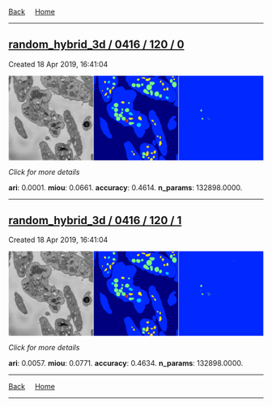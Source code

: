 
[Back](..)&nbsp;&nbsp;&nbsp;&nbsp;&nbsp;[Home](https://leapmanlab.github.io/snapshots)

---

<div class="summary"><a href="0"><h2>random_hybrid_3d / 0416 / 120 / 0</h2></a><p>Created 18 Apr 2019, 16:41:04
</p><a href="0"><img src="0/media/summary.png" align="center"></a><p>
<i>Click for more details</i>
</p></div>

**ari**: 0.0001. **miou**: 0.0661. **accuracy**: 0.4614. **n_params**: 132898.0000. 

---

<div class="summary"><a href="1"><h2>random_hybrid_3d / 0416 / 120 / 1</h2></a><p>Created 18 Apr 2019, 16:41:04
</p><a href="1"><img src="1/media/summary.png" align="center"></a><p>
<i>Click for more details</i>
</p></div>

**ari**: 0.0057. **miou**: 0.0771. **accuracy**: 0.4634. **n_params**: 132898.0000. 

---

[Back](..)&nbsp;&nbsp;&nbsp;&nbsp;&nbsp;[Home](https://leapmanlab.github.io/snapshots)

---